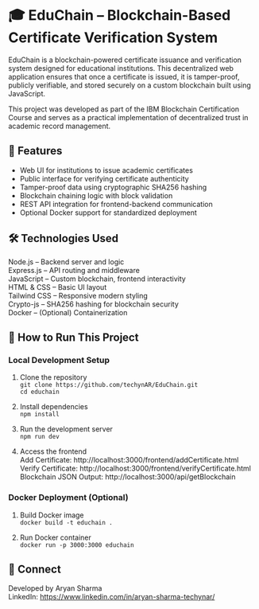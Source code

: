 # 🎓 EduChain – Blockchain-Based Certificate Verification System

EduChain is a blockchain-powered certificate issuance and verification system designed for educational institutions. This decentralized web application ensures that once a certificate is issued, it is tamper-proof, publicly verifiable, and stored securely on a custom blockchain built using JavaScript.

This project was developed as part of the IBM Blockchain Certification Course and serves as a practical implementation of decentralized trust in academic record management.

## 🚀 Features

- Web UI for institutions to issue academic certificates
- Public interface for verifying certificate authenticity
- Tamper-proof data using cryptographic SHA256 hashing
- Blockchain chaining logic with block validation
- REST API integration for frontend-backend communication
- Optional Docker support for standardized deployment

## 🛠️ Technologies Used

Node.js        – Backend server and logic  
Express.js     – API routing and middleware  
JavaScript     – Custom blockchain, frontend interactivity  
HTML & CSS     – Basic UI layout  
Tailwind CSS   – Responsive modern styling  
Crypto-js      – SHA256 hashing for blockchain security  
Docker         – (Optional) Containerization

## 🔧 How to Run This Project

### Local Development Setup

1. Clone the repository  
   `git clone https://github.com/techynAR/EduChain.git`  
   `cd educhain`

2. Install dependencies  
   `npm install`

3. Run the development server  
   `npm run dev`

4. Access the frontend  
   Add Certificate: http://localhost:3000/frontend/addCertificate.html  
   Verify Certificate: http://localhost:3000/frontend/verifyCertificate.html  
   Blockchain JSON Output: http://localhost:3000/api/getBlockchain

### Docker Deployment (Optional)

1. Build Docker image  
   `docker build -t educhain .`

2. Run Docker container  
   `docker run -p 3000:3000 educhain`

## 🔗 Connect

Developed by Aryan Sharma  
LinkedIn: https://www.linkedin.com/in/aryan-sharma-techynar/
